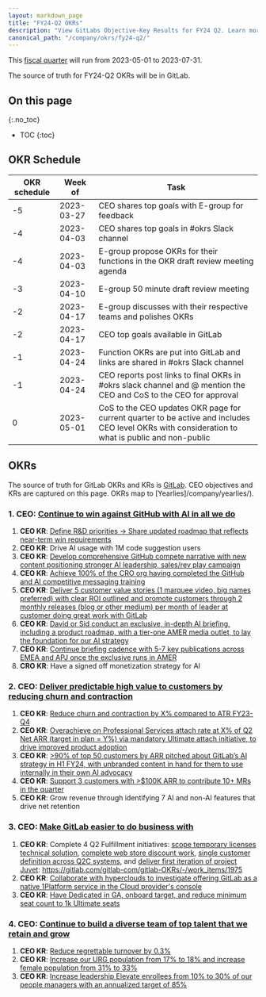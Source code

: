 ```yaml
---
layout: markdown_page
title: "FY24-Q2 OKRs"
description: "View GitLabs Objective-Key Results for FY24 Q2. Learn more here!"
canonical_path: "/company/okrs/fy24-q2/"
---
```


This [fiscal quarter](/handbook/finance/#fiscal-year) will run from 2023-05-01 to 2023-07-31.

The source of truth for FY24-Q2 OKRs will be in GitLab.

## On this page
{:.no_toc}

- TOC
{:toc}

## OKR Schedule

| OKR schedule | Week of | Task |
| ------ | ------ | ------ |
| -5 | 2023-03-27 | CEO shares top goals with E-group for feedback |
| -4 | 2023-04-03 | CEO shares top goals in #okrs Slack channel |
| -4 | 2023-04-03 | E-group propose OKRs for their functions in the OKR draft review meeting agenda |
| -3 | 2023-04-10 | E-group 50 minute draft review meeting | 
| -2 | 2023-04-17 | E-group discusses with their respective teams and polishes OKRs |
| -2 | 2023-04-17 | CEO top goals available in GitLab | 
| -1 | 2023-04-24 | Function OKRs are put into GitLab and links are shared in #okrs Slack channel |
| -1 | 2023-04-24 | CEO reports post links to final OKRs in #okrs slack channel and @ mention the CEO and CoS to the CEO for approval |
| 0  | 2023-05-01 | CoS to the CEO updates OKR page for current quarter to be active and includes CEO level OKRs with consideration to what is public and non-public |


## OKRs

The source of truth for GitLab OKRs and KRs is [GitLab](https://gitlab.com/gitlab-com/gitlab-OKRs/-/issues/?label_name%5B%5D=CEO%20OKR&milestone_title=FY24-Q2). CEO objectives and KRs are captured on this page. OKRs map to [Yearlies]/company/yearlies/). 

### 1. CEO: [Continue to win against GitHub with AI in all we do](https://gitlab.com/gitlab-com/gitlab-OKRs/-/work_items/1875)
1. **CEO KR**: [Define R&D priorities → Share updated roadmap that reflects near-term win requirements](https://gitlab.com/gitlab-com/gitlab-OKRs/-/work_items/1964)
1. **CEO KR**: Drive AI usage with 1M code suggestion users
1. **CEO KR**: [Develop comprehensive GitHub compete narrative with new content positioning stronger AI leadership, sales/rev play campaign](https://gitlab.com/gitlab-com/gitlab-OKRs/-/work_items/1962)
1. **CEO KR**: [Achieve 100% of the CRO org having completed the GitHub and AI competitive messaging training](https://gitlab.com/gitlab-com/gitlab-OKRs/-/work_items/1967)
1. **CEO KR**: [Deliver 5 customer value stories (1 marquee video, big names preferred) with clear ROI outlined and promote customers through 2 monthly releases (blog or other medium) per month of leader at customer doing great work with GitLab](https://gitlab.com/gitlab-com/gitlab-OKRs/-/work_items/1974)
1. **CEO KR**: [David or Sid conduct an exclusive, in-depth AI briefing, including a product roadmap, with a tier-one AMER media outlet, to lay the foundation for our AI strategy](https://gitlab.com/gitlab-com/gitlab-OKRs/-/work_items/1968)
1. **CEO KR**: [Continue briefing cadence with 5-7 key publications across EMEA and APJ once the exclusive runs in AMER](https://gitlab.com/gitlab-com/gitlab-OKRs/-/work_items/1969)
1. **CRO KR**: Have a signed off monetization strategy for AI 

### 2. CEO: [Deliver predictable high value to customers by reducing churn and contraction](https://gitlab.com/gitlab-com/gitlab-OKRs/-/work_items/1893)
1. **CEO KR**: [Reduce churn and contraction by X% compared to ATR FY23-Q4](https://gitlab.com/gitlab-com/gitlab-OKRs/-/work_items/1970)
1. **CEO KR**: [Overachieve on Professional Services attach rate at X% of Q2 Net ARR (target in plan = Y%) via mandatory Ultimate attach initiative, to drive improved product adoption](https://gitlab.com/gitlab-com/gitlab-OKRs/-/work_items/1971)
1. **CEO KR**: [>90% of top 50 customers by ARR pitched about GitLab’s AI strategy in H1 FY24, with unbranded content in hand for them to use internally in their own AI advocacy](https://gitlab.com/gitlab-com/gitlab-OKRs/-/work_items/1972)
1. **CEO KR**: [Support 3 customers with >$100K ARR to contribute 10+ MRs in the quarter](https://gitlab.com/gitlab-com/gitlab-OKRs/-/work_items/1973)
1. **CEO KR**: Grow revenue through identifying 7 AI and non-AI features that drive net retention

### 3. CEO: [Make GitLab easier to do business with](https://gitlab.com/gitlab-com/gitlab-OKRs/-/work_items/1899)
1. **CEO KR**: Complete 4 Q2 Fulfillment initiatives:  [scope temporary licenses technical solution](https://gitlab.com/gitlab-org/customers-gitlab-com/-/issues/6124), [complete web store discount work](https://gitlab.com/groups/gitlab-org/-/epics/10245), [single customer definition across Q2C systems](https://gitlab.com/groups/gitlab-org/-/epics/8951), and [deliver first iteration of project Juvet](https://gitlab.com/groups/gitlab-org/-/epics/10398): https://gitlab.com/gitlab-com/gitlab-OKRs/-/work_items/1975  
1. **CEO KR**: [Collaborate with hyperclouds to investigate offering GitLab as a native 1Platform service in the Cloud provider's console](https://gitlab.com/gitlab-com/gitlab-OKRs/-/work_items/1978)
1. **CEO KR**: [Have Dedicated in GA, onboard target, and reduce minimum seat count to 1k Ultimate seats](https://gitlab.com/gitlab-com/gitlab-OKRs/-/work_items/1979)


### 4. CEO: [Continue to build a diverse team of top talent that we retain and grow](https://gitlab.com/gitlab-com/gitlab-OKRs/-/work_items/1905)
1. **CEO KR**: [Reduce regrettable turnover by 0.3%](https://gitlab.com/gitlab-com/gitlab-OKRs/-/work_items/1980)
1. **CEO KR**: [Increase our URG population from 17% to 18% and increase female population from 31% to 33%](https://gitlab.com/gitlab-com/gitlab-OKRs/-/work_items/1981)
1. **CEO KR**: [Increase leadership Elevate enrollees from 10% to 30% of our people managers with an annualized target of 85%](https://gitlab.com/gitlab-com/gitlab-OKRs/-/work_items/1982)
